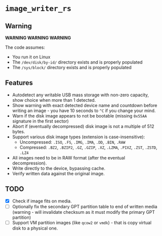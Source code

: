 # `image_writer_rs`

## Warning

**WARNING WARNING WARNING**

The code assumes:

* You run it on Linux
* The `/dev/disk/by-id/` directory exists and is properly populated
* The `/sys/block/` directory exists and is properly populated

## Features

- Autodetect any writable USB mass storage with non-zero capacity, show choice when more than 1 detected.
- Show warning with exact detected device name and countdown before writing an image - you have 10 seconds to `^C` if
  you
  change your mind.
- Warn if the disk image appears to not be bootable (missing `0x55AA` signature in the first sector)
- Abort if (eventually decompressed) disk image is not a multiple of 512 bytes.
- Support various disk image types (extension is case-insensitive):
    - Uncompressed: `.ISO`, `.FS`, `.IMG`, `.IMA`, `.DD`, `.BIN`, `.RAW`
    - Compressed: `.BZ2`, `.BZIP2`, `.GZ`, `.GZIP`, `.XZ`, `.LZMA`, `.PIXZ`, `.ZST`, `.ZSTD`, `.LZ4`
- All images need to be in RAW format (after the eventual decompression).
- Write directly to the device, bypassing cache.
- Verify written data against the original image.

## TODO

- [x] Check if image fits on media.
- [ ] Optionally fix the secondary GPT partition table to end of written media (warning - will invalidate checksum as it
  must modify the primary GPT partition)
- [ ] Support VM partition images (like `qcow2` or `vmdk`) - that is copy virtual disk to a physical one.
